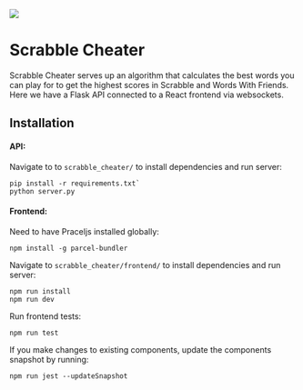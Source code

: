 ![](https://imgur.com/a/vxCI0)

# Scrabble Cheater

Scrabble Cheater serves up an algorithm that calculates the best words you can play for to get the highest scores in Scrabble and Words With Friends. Here we have a Flask API connected to a React frontend via websockets.

## Installation

#### API:

Navigate to to `scrabble_cheater/` to install dependencies and run server: 
```
pip install -r requirements.txt`
python server.py
```

#### Frontend:
Need to have Praceljs installed globally:
```
npm install -g parcel-bundler
```

Navigate to `scrabble_cheater/frontend/` to install dependencies and run server:
```
npm run install
npm run dev
```

Run frontend tests: 

`npm run test`

If you make changes to existing components, update the components snapshot by running:

`npm run jest --updateSnapshot`
